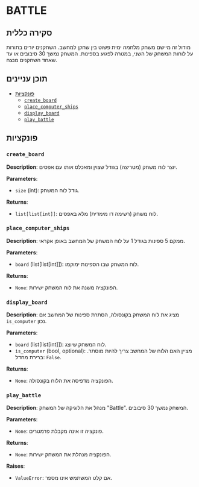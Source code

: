 # BATTLE

## סקירה כללית

מודול זה מיישם משחק מלחמה ימית פשוט בין שחקן למחשב. השחקנים יורים בתורות על לוחות המשחק של השני, במטרה לפגוע בספינות. המשחק נמשך 30 סיבובים או עד שאחד השחקנים מנצח.

## תוכן עניינים

- [פונקציות](#פונקציות)
    - [`create_board`](#create_board)
    - [`place_computer_ships`](#place_computer_ships)
    - [`display_board`](#display_board)
    - [`play_battle`](#play_battle)

## פונקציות

### `create_board`

**Description**: יוצר לוח משחק (מטריצה) בגודל שצוין ומאכלס אותו עם אפסים.

**Parameters**:
- `size` (int): גודל לוח המשחק.

**Returns**:
- `list[list[int]]`: לוח משחק (רשימה דו מימדית) מלא באפסים.

### `place_computer_ships`

**Description**: ממקם 5 ספינות בגודל 1 על לוח המשחק של המחשב באופן אקראי.

**Parameters**:
- `board` (list[list[int]]): לוח המשחק שבו הספינות ימוקמו.

**Returns**:
- `None`: הפונקציה משנה את לוח המשחק ישירות.

### `display_board`

**Description**: מציג את לוח המשחק בקונסולה, הסתרת ספינות של המחשב אם `is_computer` נכון.

**Parameters**:
- `board` (list[list[int]]): לוח המשחק שיוצג.
- `is_computer` (bool, optional): מציין האם הלוח של המחשב צריך להיות מוסתר. ברירת מחדל: `False`.

**Returns**:
- `None`: הפונקציה מדפיסה את הלוח בקונסולה.

### `play_battle`

**Description**: מנהל את הלוגיקה של המשחק "Battle". המשחק נמשך 30 סיבובים.

**Parameters**:
- `None`: פונקציה זו אינה מקבלת פרמטרים.

**Returns**:
- `None`: הפונקציה מנהלת את המשחק ישירות.

**Raises**:
- `ValueError`: אם קלט המשתמש אינו מספר.